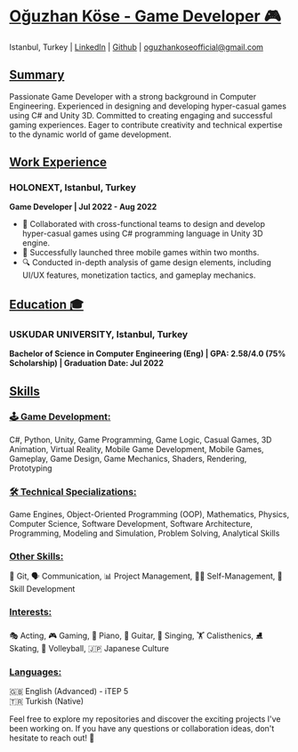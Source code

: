 # <ins>Oğuzhan Köse - Game Developer 🎮</ins>

Istanbul, Turkey | [LinkedIn](https://www.linkedin.com/in/oguzhankoseofficial) | [Github](https://github.com/Axlope) | oguzhankoseofficial@gmail.com

## <ins>Summary</ins>

Passionate Game Developer with a strong background in Computer Engineering. Experienced in designing and developing hyper-casual games using C# and Unity 3D. Committed to creating engaging and successful gaming experiences. Eager to contribute creativity and technical expertise to the dynamic world of game development.

## <ins>Work Experience</ins>

### HOLONEXT, Istanbul, Turkey
**Game Developer | Jul 2022 - Aug 2022**
- 🔧 Collaborated with cross-functional teams to design and develop hyper-casual games using C# programming language in Unity 3D engine.
- 🚀 Successfully launched three mobile games within two months.
- 🔍 Conducted in-depth analysis of game design elements, including UI/UX features, monetization tactics, and gameplay mechanics.

## <ins>Education 🎓</ins>

### USKUDAR UNIVERSITY, Istanbul, Turkey
**Bachelor of Science in Computer Engineering (Eng) | GPA: 2.58/4.0 (75% Scholarship) | Graduation Date: Jul 2022**

## <ins>Skills</ins>

### <ins>🕹️ Game Development:</ins>
C#, Python, Unity, Game Programming, Game Logic, Casual Games, 3D Animation, Virtual Reality, Mobile Game Development, Mobile Games, Gameplay, Game Design, Game Mechanics, Shaders, Rendering, Prototyping

### <ins>🛠️ Technical Specializations:</ins>
Game Engines, Object-Oriented Programming (OOP), Mathematics, Physics, Computer Science, Software Development, Software Architecture, Programming, Modeling and Simulation, Problem Solving, Analytical Skills

### <ins>Other Skills:</ins>
🔗 Git, 🗣️ Communication, 📊 Project Management, 🧘‍♂️ Self-Management, 🌱 Skill Development

### <ins>Interests:</ins>
🎭 Acting, 🎮 Gaming, 🎹 Piano, 🎸 Guitar, 🎤 Singing, 🏋️ Calisthenics, ⛸️ Skating, 🏐 Volleyball, 🇯🇵 Japanese Culture

### <ins>Languages:</ins>
🇬🇧 English (Advanced) - iTEP 5  
🇹🇷 Turkish (Native)

Feel free to explore my repositories and discover the exciting projects I've been working on. If you have any questions or collaboration ideas, don't hesitate to reach out! 🚀
